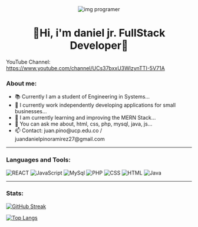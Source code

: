 <div align="center" id="header"> 
    <img src="https://user-images.githubusercontent.com/109497362/220240793-731b494d-d0e6-4ede-b294-82072086d7a9.png" alt="img programer"/>
   <h1>📍Hi, i'm daniel jr. FullStack Developer📍</h1>
</div>

YouTube Channel: https://www.youtube.com/channel/UCs37bxxU3WlzynTTI-5V71A

### About me:

<div align="left">
    <div>
        <ul>
            <li>📚 Currently I am a student of Engineering in Systems...</li>
            <li>🔭 I currently work independently developing applications for small businesses...</li>
            <li>🌱 I am currently learning and improving the MERN Stack...</li>
            <li>💬 You can ask me about, html, css, php, mysql, java, js...</li>
            <li>📫 Contact: juan.pino@ucp.edu.co / juandanielpinoramirez27@gmail.com </li>
        </ul>
    </div>
</div>

---
### Languages and Tools:

 <div align="left">   
       <div>
            <img src="https://user-images.githubusercontent.com/109497362/220187899-85f53bbc-c4ad-42b2-8f7a-4dbbc2d0c23e.png" alt="REACT"/>
            <img src="https://user-images.githubusercontent.com/109497362/220187076-d57f6110-9587-46a5-8e0b-6535fc19cb57.png" alt="JavaScript"/>
            <img src="https://user-images.githubusercontent.com/109497362/220187631-1122b129-9d19-4d73-8643-58457d170e1c.png" alt="MySql"/>
            <img src="https://user-images.githubusercontent.com/109497362/220186567-084979ea-c71b-4deb-989e-100e88ffabad.png" alt="PHP"/> 
            <img src="https://user-images.githubusercontent.com/109497362/220185003-b4b3cca6-e4c3-4392-9104-c93339307493.png" alt="CSS"/>
            <img src="https://user-images.githubusercontent.com/109497362/220185010-888b1d33-5757-4c49-b212-ef6819e3d651.png" alt="HTML"/>   
            <img src="https://user-images.githubusercontent.com/109497362/220186801-4619f652-9d0f-4628-b853-bd31b2754c68.png" alt="Java"/>
        </div>
</div>      
   
   ---
   ### Stats:
       
  [![GitHub Streak](http://github-readme-streak-stats.herokuapp.com?user=daniel-pino-r&theme=sea-dark&locale=es)](https://git.io/streak-stats)
  
  [![Top Langs](https://github-readme-stats.vercel.app/api/top-langs/?username=daniel-pino-r&hide_progress=false&locale=es)](https://github.com/anuraghazra/github-readme-stats)

